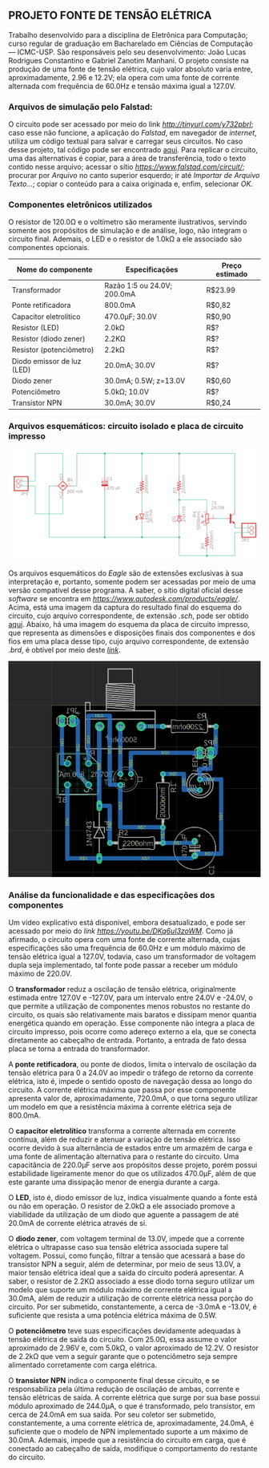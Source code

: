 ## PROJETO FONTE DE TENSÃO ELÉTRICA

Trabalho desenvolvido para a disciplina de Eletrônica para Computação; curso regular de graduação em Bacharelado em Ciências de Computação — ICMC-USP. São responsáveis pelo seu desenvolvimento: João Lucas Rodrigues Constantino e Gabriel Zanotim Manhani. O projeto consiste na produção de uma fonte de tensão elétrica, cujo valor absoluto varia entre, aproximadamente, 2.96 e 12.2V; ela opera com uma fonte de corrente alternada com frequência de 60.0Hz e tensão máxima igual a 127.0V.

### Arquivos de simulação pelo Falstad:

O circuito pode ser acessado por meio do link *http://tinyurl.com/y732pbrl*; caso esse não funcione, a aplicação do *Falstad*, em navegador de *internet*, utiliza um código textual para salvar e carregar seus circuitos. No caso desse projeto, tal código pode ser encontrado [aqui](falstad-code.txt). Para replicar o circuito, uma das alternativas é copiar, para a área de transferência, todo o texto contido nesse arquivo; acessar o sítio *https://www.falstad.com/circuit/*; procurar por *Arquivo* no canto superior esquerdo; ir até *Importar de Arquivo Texto...*; copiar o conteúdo para a caixa originada e, enfim, selecionar *OK*.

### Componentes eletrônicos utilizados

O resistor de 120.0Ω e o voltímetro são meramente ilustrativos, servindo somente aos propósitos de simulação e de análise, logo, não integram o circuito final. Ademais, o LED e o resistor de 1.0kΩ a ele associado são componentes opcionais.


Nome do componente | Especificações | Preço estimado |
--- | --- | --- |
Transformador | Razão 1:5 ou 24.0V; 200.0mA | R$23.99 |
Ponte retificadora | 800.0mA | R$0,82 |
Capacitor eletrolítico | 470.0µF; 30.0V | R$0,90 |
Resistor (LED) | 2.0kΩ | R$? |
Resistor (diodo zener) | 2.2KΩ | R$? |
Resistor (potenciômetro) | 2.2kΩ | R$? |
Diodo emissor de luz (LED) | 20.0mA; 30.0V | R$? |
Diodo zener | 30.0mA; 0.5W; z=13.0V | R$0,60 |
Potenciômetro | 5.0kΩ; 10.0V | R$? |
Transistor NPN | 30.0mA; 30.0V | R$0,24 |

### Arquivos esquemáticos: circuito isolado e placa de circuito impresso
![Esquema](eagle-sch-image.png)

Os arquivos esquemáticos do *Eagle* são de extensões exclusivas à sua interpretação e, portanto, somente podem ser acessadas por meio de uma versão compatível desse programa. A saber, o sítio digital oficial desse *software* se encontra em *https://www.autodesk.com/products/eagle/*. Acima, está uma imagem da captura do resultado final do esquema do circuito, cujo arquivo correspondente, de extensão *.sch*, pode ser obtido [aqui](eagle-schematic-file.sch). Abaixo, há uma imagem do esquema da placa de circuito impresso, que representa as dimensões e disposições finais dos componentes e dos fios em uma placa desse tipo, cujo arquivo correspondente, de extensão *.brd*, é obtível por meio deste *[link](eagle-schematic-file.brd)*.

![Placa](eagle-brd-image.png)

### Análise da funcionalidade e das especificações dos componentes

Um vídeo explicativo está disponível, embora desatualizado, e pode ser acessado por meio do *link* *https://youtu.be/DKq6uI3zoWM*. Como já afirmado, o circuito opera com uma fonte de corrente alternada, cujas especificações são uma frequência de 60.0Hz e um módulo máximo de tensão elétrica igual a 127.0V, todavia, caso um transformador de voltagem dupla seja implementado, tal fonte pode passar a receber um módulo máximo de 220.0V.

O **transformador** reduz a oscilação de tensão elétrica, originalmente estimada entre 127.0V e -127.0V, para um intervalo entre 24.0V e -24.0V, o que permite a utilização de componentes menos robustos no restante do circuito, os quais são relativamente mais baratos e dissipam menor quantia energética quando em operação. Esse componente não integra a placa de circuito impresso, pois ocorre como adereço externo a ela, que se conecta diretamente ao cabeçalho de entrada. Portanto, a entrada de fato dessa placa se torna a entrada do transformador.

A **ponte retificadora**, ou ponte de diodos, limita o intervalo de oscilação da tensão elétrica para 0 a 24.0V ao impedir o tráfego de retorno da corrente elétrica, isto é, impede o sentido oposto de navegação dessa ao longo do circuito. A corrente elétrica máxima que passa por esse componente apresenta valor de, aproximadamente, 720.0mA, o que torna seguro utilizar um modelo em que a resistência máxima à corrente elétrica seja de 800.0mA.

O **capacitor eletrolítico** transforma a corrente alternada em corrente contínua, além de reduzir e atenuar a variação de tensão elétrica. Isso ocorre devido à sua alternância de estados entre um armazém de carga e uma fonte de alimentação alternativa para o restante do circuito. Uma capacitância de 220.0µF serve aos propósitos desse projeto, porém possui estabilidade ligeiramente menor do que os utilizados 470.0µF, além de que este garante uma dissipação menor de energia durante a carga.

O **LED**, isto é, diodo emissor de luz, indica visualmente quando a fonte está ou não em operação. O resistor de 2.0kΩ a ele associado promove a viabilidade da utilização de um diodo que aguente a passagem de até 20.0mA de corrente elétrica através de si.

O **diodo zener**, com voltagem terminal de 13.0V, impede que a corrente elétrica o ultrapasse caso sua tensão elétrica associada supere tal voltagem. Possui, como função,  filtrar a tensão que acessará a base do transistor NPN a seguir, além de determinar, por meio de seus 13.0V, a maior tensão elétrica ideal que a saída do circuito poderá apresentar. A saber, o resistor de 2.2KΩ associado a esse diodo torna seguro utilizar um modelo que suporte um módulo máximo de corrente elétrica igual a 30.0mA, além de reduzir a utilização de corrente elétrica nessa porção do circuito. Por ser submetido, constantemente, a cerca de -3.0mA e -13.0V, é suficiente que resista a uma potência elétrica máxima de 0.5W.

O **potenciômetro** teve suas especificações devidamente adequadas à tensão elétrica de saída do circuito. Com 25.0Ω, essa assume o valor aproximado de 2.96V e, com 5.0kΩ, o valor aproximado de 12.2V. O resistor de 2.2kΩ que vem a seguir garante que o potenciômetro seja sempre alimentado corretamente com carga elétrica.

O **transistor NPN** indica o componente final desse circuito, e se responsabiliza pela última redução de oscilação de ambas, corrente e tensão elétricas de saída. A corrente elétrica que surge por sua base possui módulo aproximado de 244.0µA, o que é transformado, pelo transistor, em cerca de 24.0mA em sua saída. Por seu coletor ser submetido, constantemente, a uma corrente elétrica de, aproximadamente, 24.0mA, é suficiente que o modelo de NPN implementado suporte a um máximo de 30.0mA. Ademais, impede que a resistência do circuito em carga, que é conectado ao cabeçalho de saída, modifique o comportamento do restante do circuito.
